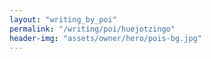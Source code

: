 ```yaml
---
layout: "writing_by_poi"
permalink: "/writing/poi/huejotzingo"
header-img: "assets/owner/hero/pois-bg.jpg"
---
```

